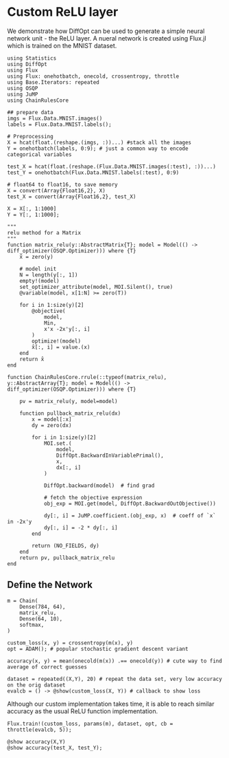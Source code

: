 # Custom ReLU layer

We demonstrate how DiffOpt can be used to generate a simple neural network unit - the ReLU layer. A nueral network is created using Flux.jl which is trained on the MNIST dataset.


```@example 1
using Statistics
using DiffOpt
using Flux
using Flux: onehotbatch, onecold, crossentropy, throttle
using Base.Iterators: repeated
using OSQP
using JuMP
using ChainRulesCore
```


```@example 1
## prepare data
imgs = Flux.Data.MNIST.images()
labels = Flux.Data.MNIST.labels();

# Preprocessing
X = hcat(float.(reshape.(imgs, :))...) #stack all the images
Y = onehotbatch(labels, 0:9); # just a common way to encode categorical variables

test_X = hcat(float.(reshape.(Flux.Data.MNIST.images(:test), :))...)
test_Y = onehotbatch(Flux.Data.MNIST.labels(:test), 0:9)

# float64 to float16, to save memory
X = convert(Array{Float16,2}, X) 
test_X = convert(Array{Float16,2}, test_X)

X = X[:, 1:1000]
Y = Y[:, 1:1000];
```


```@example 1
"""
relu method for a Matrix
"""
function matrix_relu(y::AbstractMatrix{T}; model = Model(() -> diff_optimizer(OSQP.Optimizer))) where {T}
    x̂ = zero(y)
    
    # model init
    N = length(y[:, 1])
    empty!(model)
    set_optimizer_attribute(model, MOI.Silent(), true)
    @variable(model, x[1:N] >= zero(T))
    
    for i in 1:size(y)[2]
        @objective(
            model,
            Min,
            x'x -2x'y[:, i]
        )
        optimize!(model)
        x̂[:, i] = value.(x)
    end
    return x̂
end
```




```@example 1
function ChainRulesCore.rrule(::typeof(matrix_relu), y::AbstractArray{T}; model = Model(() -> diff_optimizer(OSQP.Optimizer))) where {T}
    
    pv = matrix_relu(y, model=model) 
    
    function pullback_matrix_relu(dx)
        x = model[:x]
        dy = zero(dx)
        
        for i in 1:size(y)[2]
            MOI.set.(
                model,
                DiffOpt.BackwardInVariablePrimal(),
                x,
                dx[:, i]
            ) 

            DiffOpt.backward(model)  # find grad

            # fetch the objective expression
            obj_exp = MOI.get(model, DiffOpt.BackwardOutObjective())
            
            dy[:, i] = JuMP.coefficient.(obj_exp, x)  # coeff of `x` in -2x'y
            dy[:, i] = -2 * dy[:, i]
        end
        
        return (NO_FIELDS, dy)
    end
    return pv, pullback_matrix_relu
end
```

## Define the Network


```@example 1
m = Chain(
    Dense(784, 64),
    matrix_relu,
    Dense(64, 10),
    softmax,
)
```


```@example 1
custom_loss(x, y) = crossentropy(m(x), y) 
opt = ADAM(); # popular stochastic gradient descent variant

accuracy(x, y) = mean(onecold(m(x)) .== onecold(y)) # cute way to find average of correct guesses

dataset = repeated((X,Y), 20) # repeat the data set, very low accuracy on the orig dataset
evalcb = () -> @show(custom_loss(X, Y)) # callback to show loss
```


Although our custom implementation takes time, it is able to reach similar accuracy as the usual ReLU function implementation.

```@example 1
Flux.train!(custom_loss, params(m), dataset, opt, cb = throttle(evalcb, 5));

@show accuracy(X,Y)
@show accuracy(test_X, test_Y);
```
